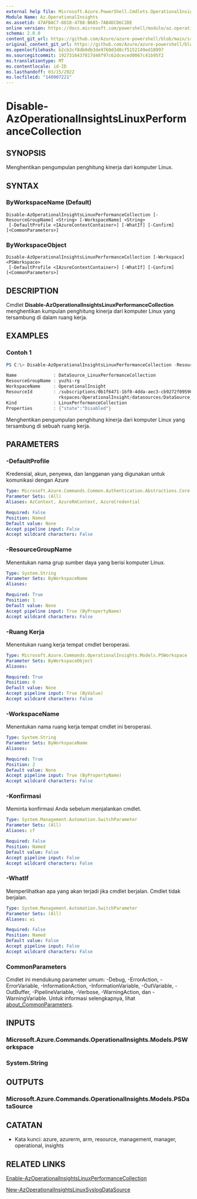 ```yaml
---
external help file: Microsoft.Azure.PowerShell.Cmdlets.OperationalInsights.dll-Help.xml
Module Name: Az.OperationalInsights
ms.assetid: 47AFBAC7-8818-4788-B685-7AB4DCD6C2DE
online version: https://docs.microsoft.com/powershell/module/az.operationalinsights/disable-azoperationalinsightslinuxperformancecollection
schema: 2.0.0
content_git_url: https://github.com/Azure/azure-powershell/blob/main/src/OperationalInsights/OperationalInsights/help/Disable-AzOperationalInsightsLinuxPerformanceCollection.md
original_content_git_url: https://github.com/Azure/azure-powershell/blob/main/src/OperationalInsights/OperationalInsights/help/Disable-AzOperationalInsightsLinuxPerformanceCollection.md
ms.openlocfilehash: b2cb3cf8db0db3de9760d3d8cf5152149ed18997
ms.sourcegitcommit: 1927316437817d48f97c62dceced0067c41b95f2
ms.translationtype: MT
ms.contentlocale: id-ID
ms.lasthandoff: 03/15/2022
ms.locfileid: "140007221"
---
```

# Disable-AzOperationalInsightsLinuxPerformanceCollection

## SYNOPSIS
Menghentikan pengumpulan penghitung kinerja dari komputer Linux.

## SYNTAX

### ByWorkspaceName (Default)
```
Disable-AzOperationalInsightsLinuxPerformanceCollection [-ResourceGroupName] <String> [-WorkspaceName] <String>
 [-DefaultProfile <IAzureContextContainer>] [-WhatIf] [-Confirm] [<CommonParameters>]
```

### ByWorkspaceObject
```
Disable-AzOperationalInsightsLinuxPerformanceCollection [-Workspace] <PSWorkspace>
 [-DefaultProfile <IAzureContextContainer>] [-WhatIf] [-Confirm] [<CommonParameters>]
```

## DESCRIPTION
Cmdlet **Disable-AzOperationalInsightsLinuxPerformanceCollection** menghentikan kumpulan penghitung kinerja dari komputer Linux yang tersambung di dalam ruang kerja.

## EXAMPLES

### Contoh 1
```powershell
PS C:\> Disable-AzOperationalInsightsLinuxPerformanceCollection -ResourceGroupName yuzhi-rg -WorkspaceName OperationalInsight

Name              : DataSource_LinuxPerformanceCollection
ResourceGroupName : yuzhi-rg
WorkspaceName     : OperationalInsight
ResourceId        : /subscriptions/0b1f6471-1bf0-4dda-aec3-cb9272f09590/resourceGroups/yuzhi-rg/providers/Microsoft.OperationalInsights/wo
                    rkspaces/OperationalInsight/datasources/DataSource_LinuxPerformanceCollection
Kind              : LinuxPerformanceCollection
Properties        : {"state":"Disabled"}
```
Menghentikan pengumpulan penghitung kinerja dari komputer Linux yang tersambung di sebuah ruang kerja.

## PARAMETERS

### -DefaultProfile
Kredensial, akun, penyewa, dan langganan yang digunakan untuk komunikasi dengan Azure

```yaml
Type: Microsoft.Azure.Commands.Common.Authentication.Abstractions.Core.IAzureContextContainer
Parameter Sets: (All)
Aliases: AzContext, AzureRmContext, AzureCredential

Required: False
Position: Named
Default value: None
Accept pipeline input: False
Accept wildcard characters: False
```

### -ResourceGroupName
Menentukan nama grup sumber daya yang berisi komputer Linux.

```yaml
Type: System.String
Parameter Sets: ByWorkspaceName
Aliases:

Required: True
Position: 1
Default value: None
Accept pipeline input: True (ByPropertyName)
Accept wildcard characters: False
```

### -Ruang Kerja
Menentukan ruang kerja tempat cmdlet beroperasi.

```yaml
Type: Microsoft.Azure.Commands.OperationalInsights.Models.PSWorkspace
Parameter Sets: ByWorkspaceObject
Aliases:

Required: True
Position: 0
Default value: None
Accept pipeline input: True (ByValue)
Accept wildcard characters: False
```

### -WorkspaceName
Menentukan nama ruang kerja tempat cmdlet ini beroperasi.

```yaml
Type: System.String
Parameter Sets: ByWorkspaceName
Aliases:

Required: True
Position: 2
Default value: None
Accept pipeline input: True (ByPropertyName)
Accept wildcard characters: False
```

### -Konfirmasi
Meminta konfirmasi Anda sebelum menjalankan cmdlet.

```yaml
Type: System.Management.Automation.SwitchParameter
Parameter Sets: (All)
Aliases: cf

Required: False
Position: Named
Default value: False
Accept pipeline input: False
Accept wildcard characters: False
```

### -WhatIf
Memperlihatkan apa yang akan terjadi jika cmdlet berjalan.
Cmdlet tidak berjalan.

```yaml
Type: System.Management.Automation.SwitchParameter
Parameter Sets: (All)
Aliases: wi

Required: False
Position: Named
Default value: False
Accept pipeline input: False
Accept wildcard characters: False
```

### CommonParameters
Cmdlet ini mendukung parameter umum: -Debug, -ErrorAction, -ErrorVariable, -InformationAction, -InformationVariable, -OutVariable, -OutBuffer, -PipelineVariable, -Verbose, -WarningAction, dan -WarningVariable. Untuk informasi selengkapnya, lihat [about_CommonParameters](http://go.microsoft.com/fwlink/?LinkID=113216).

## INPUTS

### Microsoft.Azure.Commands.OperationalInsights.Models.PSWorkspace

### System.String

## OUTPUTS

### Microsoft.Azure.Commands.OperationalInsights.Models.PSDataSource

## CATATAN
* Kata kunci: azure, azurerm, arm, resource, management, manager, operational, insights

## RELATED LINKS

[Enable-AzOperationalInsightsLinuxPerformanceCollection](./Enable-AzOperationalInsightsLinuxPerformanceCollection.md)

[New-AzOperationalInsightsLinuxSyslogDataSource](./New-AzOperationalInsightsLinuxSyslogDataSource.md)


